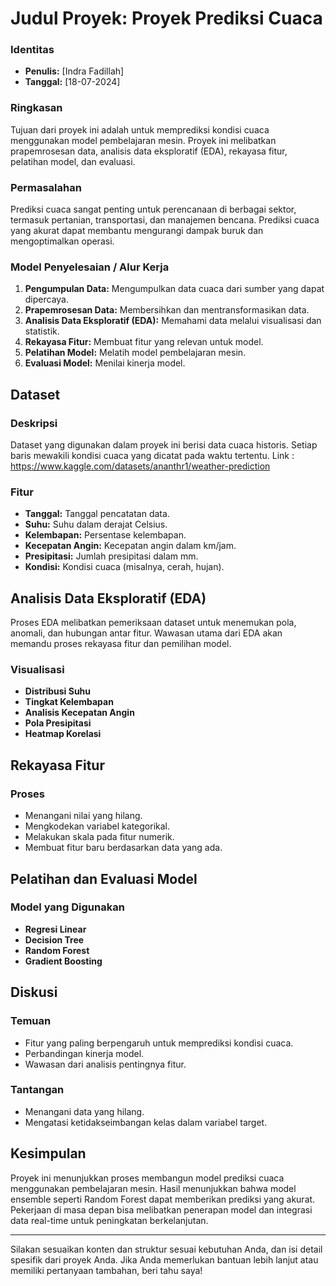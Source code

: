 



# Judul Proyek: Proyek Prediksi Cuaca



### Identitas
- **Penulis:** [Indra Fadillah]
- **Tanggal:** [18-07-2024]

### Ringkasan
Tujuan dari proyek ini adalah untuk memprediksi kondisi cuaca menggunakan model pembelajaran mesin. Proyek ini melibatkan prapemrosesan data, analisis data eksploratif (EDA), rekayasa fitur, pelatihan model, dan evaluasi.

### Permasalahan
Prediksi cuaca sangat penting untuk perencanaan di berbagai sektor, termasuk pertanian, transportasi, dan manajemen bencana. Prediksi cuaca yang akurat dapat membantu mengurangi dampak buruk dan mengoptimalkan operasi.

### Model Penyelesaian / Alur Kerja
1. **Pengumpulan Data:** Mengumpulkan data cuaca dari sumber yang dapat dipercaya.
2. **Prapemrosesan Data:** Membersihkan dan mentransformasikan data.
3. **Analisis Data Eksploratif (EDA):** Memahami data melalui visualisasi dan statistik.
4. **Rekayasa Fitur:** Membuat fitur yang relevan untuk model.
5. **Pelatihan Model:** Melatih model pembelajaran mesin.
6. **Evaluasi Model:** Menilai kinerja model.

## Dataset
### Deskripsi
Dataset yang digunakan dalam proyek ini berisi data cuaca historis. Setiap baris mewakili kondisi cuaca yang dicatat pada waktu tertentu.
Link : https://www.kaggle.com/datasets/ananthr1/weather-prediction

### Fitur
- **Tanggal:** Tanggal pencatatan data.
- **Suhu:** Suhu dalam derajat Celsius.
- **Kelembapan:** Persentase kelembapan.
- **Kecepatan Angin:** Kecepatan angin dalam km/jam.
- **Presipitasi:** Jumlah presipitasi dalam mm.
- **Kondisi:** Kondisi cuaca (misalnya, cerah, hujan).

## Analisis Data Eksploratif (EDA)
Proses EDA melibatkan pemeriksaan dataset untuk menemukan pola, anomali, dan hubungan antar fitur. Wawasan utama dari EDA akan memandu proses rekayasa fitur dan pemilihan model.

### Visualisasi
- **Distribusi Suhu**
- **Tingkat Kelembapan**
- **Analisis Kecepatan Angin**
- **Pola Presipitasi**
- **Heatmap Korelasi**

## Rekayasa Fitur
### Proses
- Menangani nilai yang hilang.
- Mengkodekan variabel kategorikal.
- Melakukan skala pada fitur numerik.
- Membuat fitur baru berdasarkan data yang ada.

## Pelatihan dan Evaluasi Model
### Model yang Digunakan
- **Regresi Linear**
- **Decision Tree**
- **Random Forest**
- **Gradient Boosting**

## Diskusi
### Temuan
- Fitur yang paling berpengaruh untuk memprediksi kondisi cuaca.
- Perbandingan kinerja model.
- Wawasan dari analisis pentingnya fitur.

### Tantangan
- Menangani data yang hilang.
- Mengatasi ketidakseimbangan kelas dalam variabel target.

## Kesimpulan
Proyek ini menunjukkan proses membangun model prediksi cuaca menggunakan pembelajaran mesin. Hasil menunjukkan bahwa model ensemble seperti Random Forest dapat memberikan prediksi yang akurat. Pekerjaan di masa depan bisa melibatkan penerapan model dan integrasi data real-time untuk peningkatan berkelanjutan.

---

Silakan sesuaikan konten dan struktur sesuai kebutuhan Anda, dan isi detail spesifik dari proyek Anda. Jika Anda memerlukan bantuan lebih lanjut atau memiliki pertanyaan tambahan, beri tahu saya!
